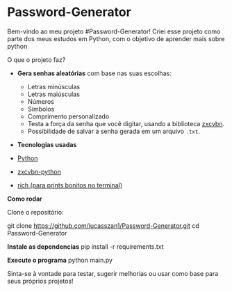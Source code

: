 # Password-Generator

Bem-vindo ao meu projeto #Password-Generator!
Criei esse projeto como parte dos meus estudos em Python, com o objetivo de aprender mais sobre python

O que o projeto faz?

- **Gera senhas aleatórias** com base nas suas escolhas:

  - Letras minúsculas
  - Letras maiúsculas
  - Números
  - Símbolos
  - Comprimento personalizado
  - Testa a força da senha que você digitar, usando a biblioteca [zxcvbn](https://github.com/dropbox/zxcvbn).
  - Possibilidade de salvar a senha gerada em um arquivo `.txt`.

- **Tecnologias usadas**

- [Python ](https://www.python.org/)
- [zxcvbn-python](https://github.com/dwolfhub/zxcvbn-python)
- [rich (para prints bonitos no terminal)](https://github.com/Textualize/rich)

**Como rodar**

Clone o repositório:

git clone https://github.com/lucasszan1/Password-Generator.git
cd Password-Generator

**Instale as dependencias**
pip install -r requirements.txt

**Execute o programa**
python main.py

Sinta-se à vontade para testar, sugerir melhorias ou usar como base para seus próprios projetos!
